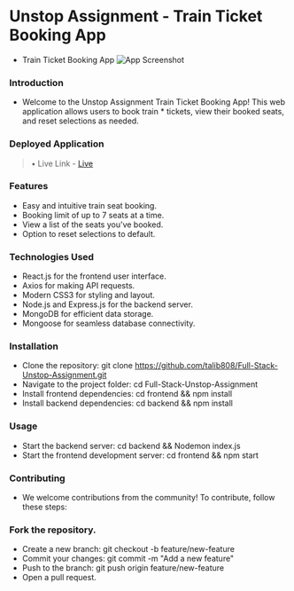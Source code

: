 # Unstop Assignment - Train Ticket Booking App
* Train Ticket Booking App ![App Screenshot](https://snipboard.io/YI0o5z.jpg)

### Introduction
* Welcome to the Unstop Assignment Train Ticket Booking App! This web application allows users to book train * tickets, view their booked seats, and reset selections as needed.

### Deployed Application
> • Live Link - [Live]( https://unstop-assignment-talib.netlify.app/)
### Features
* Easy and intuitive train seat booking.
* Booking limit of up to 7 seats at a time.
* View a list of the seats you've booked.
* Option to reset selections to default.
### Technologies Used
* React.js for the frontend user interface.
* Axios for making API requests.
* Modern CSS3 for styling and layout.
* Node.js and Express.js for the backend server.
* MongoDB for efficient data storage.
* Mongoose for seamless database connectivity.


### Installation
* Clone the repository: git clone https://github.com/talib808/Full-Stack-Unstop-Assignment.git
* Navigate to the project folder: cd Full-Stack-Unstop-Assignment
* Install frontend dependencies: cd frontend && npm install
* Install backend dependencies: cd backend && npm install
### Usage
* Start the backend server: cd backend && Nodemon index.js
* Start the frontend development server: cd frontend && npm start
### Contributing
* We welcome contributions from the community! To contribute, follow these steps:

### Fork the repository.
* Create a new branch: git checkout -b feature/new-feature
* Commit your changes: git commit -m "Add a new feature"
* Push to the branch: git push origin feature/new-feature
* Open a pull request.
